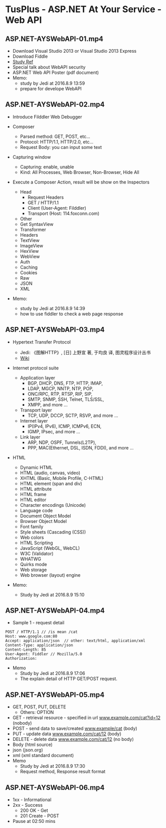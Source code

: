 # TusPlus - ASP.NET At Your Service - Web API

## ASP.NET-AYSWebAPI-01.mp4

* Download Visual Studio 2013 or Visual Studio 2013 Express
* Download Fiddle
* [Study Ref](http://www.asp.net/web-api)
* Special talk about WebAPI security
* ASP.NET Web API Poster (pdf document)
* Memo:
  * study by Jedi at 2016.8.9 13:59
  * prepare for develope WebAPI

## ASP.NET-AYSWebAPI-02.mp4

* Introduce Filddler Web Debugger
* Composer
  * Parsed method: GET, POST, etc...
  * Protocol: HTTP/1.1, HTTP/2.0, etc...
  * Request Body: you can input some text

* Capturing window
  * Capturing: enable, unable
  * Kind: All Processes, Web Browser, Non-Browser, Hide All

* Execute a Composer Action, result will be show on the Inspectors
  * Head
    * Request Headers
    * GET / HTTP/1.1
    * Client (User-Agent: Filddler)
    * Transport (Host: 114.foxconn.com)
  * Other
  * Get SyntaxView
  * Transformer
  * Headers
  * TextView
  * ImageView
  * HexView
  * WebView
  * Auth
  * Caching
  * Cookies
  * Raw
  * JSON
  * XML

* Memo:
  * study by Jedi at 2016.8.9 14:39
  * how to use fiddler to check a web page response

## ASP.NET-AYSWebAPI-03.mp4

* Hypertext Transfer Protocol
  * Jedi: 《图解HTTP》, [日] 上野宣 著, 于均良 译, 图灵程序设计丛书
  * [Wiki](https://en.wikipedia.org/wiki/Hypertext_Transfer_Protocol)

* Internet protocol suite
  * Application layer
    * BGP, DHCP, DNS, FTP, HTTP, IMAP,
    * LDAP, MGCP, NNTP, NTP, POP,
    * ONC/RPC, RTP, RTSP, RIP, SIP,
    * SMTP, SNMP, SSH, Telnet, TLS/SSL,
    * XMPP, and more ...
  * Transport layer
    * TCP, UDP, DCCP, SCTP, RSVP, and more ...
  * Internet layer
    * IP(IPv4, IPv6), ICMP, ICMPv6, ECN,
    * IGMP, IPsec, and more ...
  * Link layer
    * ARP, NDP, OSPF, Tunnels(L2TP),
    * PPP, MAC(Ethernet, DSL, ISDN, FDDI), and more ...

* HTML
  * Dynamic HTML
  * HTML (audio, canvas, video)
  * XHTML (Basic, Mobile Profile, C-HTML)
  * HTML element (span and div)
  * HTML attribute
  * HTML frame
  * HTML editor
  * Character encodings (Unicode)
  * Language code
  * Document Object Model
  * Browser Object Model
  * Font family
  * Style sheets (Cascading (CSS))
  * Web colors
  * HTML Scripting
  * JavaScript (WebGL, WebCL)
  * W3C (Validator)
  * WHATWG
  * Quirks mode
  * Web storage
  * Web browser (layout) engine
* Memo:
  * Study by Jedi at 2016.8.9 15:10

## ASP.NET-AYSWebAPI-04.mp4

* Sample 1 - request detail

```text
POST / HTTP/1.1 // /is mean /cat
Host: www.google.com:80
Accept: application/json  // other: text/html, application/xml
Content-Type: application/json
Content-Length: 85
User-Agent: Fiddler // Mozilla/5.0
Authorization:
```

* Memo
  * Study by Jedi at 2016.8.9 17:06
  * The explain detail of HTTP GET/POST request.

## ASP.NET-AYSWebAPI-05.mp4

* GET, POST, PUT, DELETE
  * Others: OPTION
* GET - retrieval resource - specified in url www.example.com/cat?id=12 (nobody)
* POST - send data to save/created www.example/cat  (body)
* PUT - update data  www.example.com/cat/12  (body)
* DELETE - delete data  www.example.com/cat/12  (no body)
* Body (html source)
* json (json.org)
* xml (xml standard document)
* Memo
  * Study by Jedi at 2016.8.9 17:30
  * Request method, Response result format
  
## ASP.NET-AYSWebAPI-06.mp4

* 1xx - Informational
* 2xx - Success
  * 200 OK - Get
  * 201 Create - POST
* Pause at 02:50 mins
